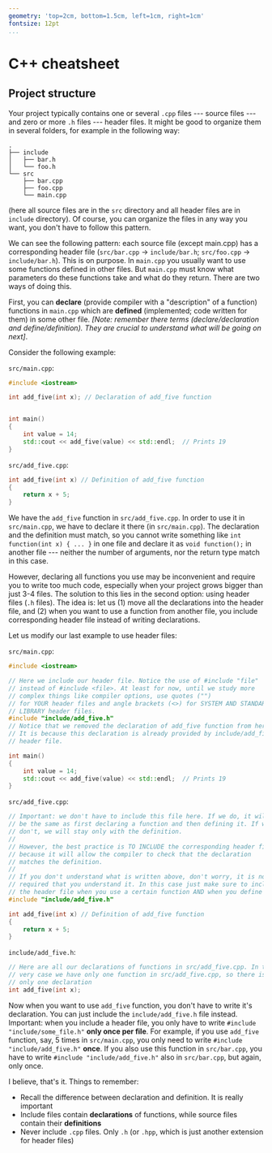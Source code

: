 ```yaml
---
geometry: 'top=2cm, bottom=1.5cm, left=1cm, right=1cm'
fontsize: 12pt
...
```


# C++ cheatsheet

## Project structure
Your project typically contains one or several `.cpp` files --- source files
--- and zero or more `.h` files --- header files. It might be good to organize
them in several folders, for example in the following way:

    .
    ├── include
    │   ├── bar.h
    │   └── foo.h
    └── src
        ├── bar.cpp
        ├── foo.cpp
        └── main.cpp

(here all source files are in the `src` directory and all header files are in
`include` directory). Of course, you can organize the files in any way you
want, you don't have to follow this pattern.

We can see the following pattern: each source file (except main.cpp) has a
corresponding header file (`src/bar.cpp` -> `include/bar.h`; `src/foo.cpp`
-> `include/bar.h`). This is on purpose.  In `main.cpp` you usually want to
use some functions defined in other files. But `main.cpp` must know what
parameters do these functions take and what do they return. There are two
ways of doing this.

First, you can **declare** (provide compiler with a "description" of a
function) functions in `main.cpp` which are **defined** (implemented;
code written for them) in some other file. *[Note: remember there terms
(declare/declaration and define/definition). They are crucial to understand
what will be going on next]*.

Consider the following example:

`src/main.cpp`:

```cpp
#include <iostream>

int add_five(int x); // Declaration of add_five function


int main()
{
    int value = 14;
    std::cout << add_five(value) << std::endl;  // Prints 19
}
```

`src/add_five.cpp`:

```cpp
int add_five(int x) // Definition of add_five function
{
    return x + 5;
}
```

We have the `add_five` function in `src/add_five.cpp`. In order to use
it in `src/main.cpp`, we have to declare it there (in `src/main.cpp`). The
declaration and the definition must match, so you cannot write something like
`int function(int x) { ... }` in one file and declare it as `void function();`
in another file --- neither the number of arguments, nor the return type
match in this case.

However, declaring all functions you use may be inconvenient and require you
to write too much code, especially when your project grows bigger than just
3-4 files.  The solution to this lies in the second option: using header
files (`.h` files). The idea is: let us (1) move all the declarations into
the header file, and (2) when you want to use a function from another file,
you include corresponding header file instead of writing declarations.

Let us modify our last example to use header files:

`src/main.cpp`:

```cpp
#include <iostream>

// Here we include our header file. Notice the use of #include "file"
// instead of #include <file>. At least for now, until we study more
// complex things like compiler options, use quotes ("")
// for YOUR header files and angle brackets (<>) for SYSTEM AND STANDARD
// LIBRARY header files.
#include "include/add_five.h"
// Notice that we removed the declaration of add_five function from here.
// It is because this declaration is already provided by include/add_five.h
// header file.

int main()
{
    int value = 14;
    std::cout << add_five(value) << std::endl;  // Prints 19
}
```

`src/add_five.cpp`:

```cpp
// Important: we don't have to include this file here. If we do, it will
// be the same as first declaring a function and then defining it. If we
// don't, we will stay only with the definition.
//
// However, the best practice is TO INCLUDE the corresponding header file,
// because it will allow the compiler to check that the declaration
// matches the definition.
//
// If you don't understand what is written above, don't worry, it is not
// required that you understand it. In this case just make sure to include
// the header file when you use a certain function AND when you define it
#include "include/add_five.h"

int add_five(int x) // Definition of add_five function
{
    return x + 5;
}
```

`include/add_five.h`:

```cpp
// Here are all our declarations of functions in src/add_five.cpp. In this
// very case we have only one function in src/add_five.cpp, so there is
// only one declaration
int add_five(int x);
```

Now when you want to use `add_five` function, you don't have to write
it's declaration. You can just include the `include/add_five.h` file
instead. Important: when you include a header file, you only have to write
`#include "include/some_file.h"` **only once per file**. For example, if you
use `add_five` function, say, 5 times in `src/main.cpp`, you only need to write
`#include "include/add_five.h"` **once**. If you also use this function in
`src/bar.cpp`, you have to write `#include "include/add_five.h"` also in
`src/bar.cpp`, but again, only once.

I believe, that's it. Things to remember:

- Recall the difference between declaration and definition. It is really
important
- Include files contain **declarations** of functions, while source files
contain their **definitions**
- Never include `.cpp` files. Only `.h` (or `.hpp`, which is just another
extension for header files)
